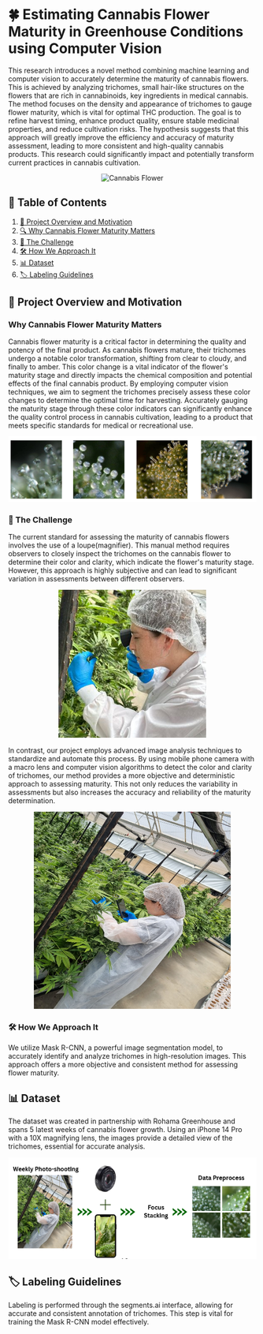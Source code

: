 # 🍀 Estimating Cannabis Flower Maturity in Greenhouse Conditions using Computer Vision

This research introduces a novel method combining machine learning and computer vision to accurately determine the maturity of cannabis flowers. This is achieved by analyzing trichomes, small hair-like structures on the flowers that are rich in cannabinoids, key ingredients in medical cannabis. The method focuses on the density and appearance of trichomes to gauge flower maturity, which is vital for optimal THC production. The goal is to refine harvest timing, enhance product quality, ensure stable medicinal properties, and reduce cultivation risks. The hypothesis suggests that this approach will greatly improve the efficiency and accuracy of maturity assessment, leading to more consistent and high-quality cannabis products. This research could significantly impact and potentially transform current practices in cannabis cultivation.

<p align="center">
  <img src="readme_images/cannabis flowers.jpg" alt="Cannabis Flower" width="400" height="400">
</p>

## 📑 Table of Contents
1. [🎯 Project Overview and Motivation](#project-overview-and-motivation)
2. [🔍 Why Cannabis Flower Maturity Matters](#why-cannabis-flower-maturity-matters)
3. [🚫 The Challenge](#the-challenge)
4. [🛠️ How We Approach It](#how-we-approach-it)
5. [📊 Dataset](#dataset)
6. [🏷️ Labeling Guidelines](#labeling-guidelines)

## 🎯 Project Overview and Motivation
### Why Cannabis Flower Maturity Matters
Cannabis flower maturity is a critical factor in determining the quality and potency of the final product. As cannabis flowers mature, their trichomes undergo a notable color transformation, shifting from clear to cloudy, and finally to amber. This color change is a vital indicator of the flower's maturity stage and directly impacts the chemical composition and potential effects of the final cannabis product. By employing computer vision techniques, we aim to segment the trichomes precisely assess these color changes to determine the optimal time for harvesting. Accurately gauging the maturity stage through these color indicators can significantly enhance the quality control process in cannabis cultivation, leading to a product that meets specific standards for medical or recreational use. 


<p align="center">
  <img src="readme_images/trichome color change cut.png" alt="Cannabis Flower">
</p>

### 🚫 The Challenge

The current standard for assessing the maturity of cannabis flowers involves the use of a loupe(magnifier). This manual method requires observers to closely inspect the trichomes on the cannabis flower to determine their color and clarity, which indicate the flower's maturity stage. However, this approach is highly subjective and can lead to significant variation in assessments between different observers.

<p align="center">
  <img src="readme_images/current measurment aproach using loupe.jpg" alt="Manual Inspection Using a Loupe"  width="300" height="300">
</p>

In contrast, our project employs advanced image analysis techniques to standardize and automate this process. By using mobile phone camera with a macro lens and computer vision algorithms to detect the color and clarity of trichomes, our method provides a more objective and deterministic approach to assessing maturity. This not only reduces the variability in assessments but also increases the accuracy and reliability of the maturity determination.

<p align="center">
  <img src="readme_images/our approach for the measurment using phone.jpg" alt="Manual Inspection Using a Loupe"  width="400" height="400">
</p>


### 🛠️ How We Approach It
We utilize Mask R-CNN, a powerful image segmentation model, to accurately identify and analyze trichomes in high-resolution images. This approach offers a more objective and consistent method for assessing flower maturity.


## 📊 Dataset
The dataset was created in partnership with Rohama Greenhouse and spans 5 latest weeks of cannabis flower growth. Using an iPhone 14 Pro with a 10X magnifying lens, the images provide a detailed view of the trichomes, essential for accurate analysis.


<p align="center">
  <img src="readme_images/images collection process.png" alt="Collecting data process">
</p>

## 🏷️ Labeling Guidelines
Labeling is performed through the segments.ai interface, allowing for accurate and consistent annotation of trichomes. This step is vital for training the Mask R-CNN model effectively.
